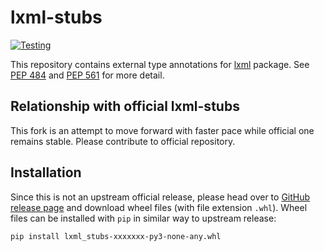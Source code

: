 # lxml-stubs
[![Testing](https://github.com/abelcheung/lxml-stubs/actions/workflows/python-test.yml/badge.svg?branch=moveon)](https://github.com/abelcheung/lxml-stubs/actions/workflows/python-test.yml/badge.svg?branch=moveon)

This repository contains external type annotations for [lxml](http://lxml.de/) package.
See [PEP 484](https://peps.python.org/pep-0484/) and
[PEP 561](https://peps.python.org/pep-0561/) for more detail.

## Relationship with official lxml-stubs
This fork is an attempt to move forward with faster pace while official
one remains stable. Please contribute to official repository.

## Installation
Since this is not an upstream official release, please head over to
[GitHub release page](https://github.com/abelcheung/lxml-stubs/releases)
and download wheel files (with file extension `.whl`). Wheel files can
be installed with `pip` in similar way to upstream release:

    pip install lxml_stubs-xxxxxxx-py3-none-any.whl
